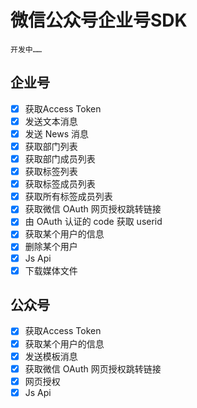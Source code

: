 # 微信公众号企业号SDK
    开发中……

## 企业号
- [x] 获取Access Token
- [x] 发送文本消息
- [x] 发送 News 消息
- [x] 获取部门列表
- [x] 获取部门成员列表
- [x] 获取标签列表
- [x] 获取标签成员列表
- [x] 获取所有标签成员列表
- [x] 获取微信 OAuth 网页授权跳转链接
- [x] 由 OAuth 认证的 code 获取 userid
- [x] 获取某个用户的信息
- [x] 删除某个用户
- [x] Js Api
- [x] 下载媒体文件

## 公众号
- [x] 获取Access Token
- [x] 获取某个用户的信息
- [x] 发送模板消息
- [x] 获取微信 OAuth 网页授权跳转链接
- [x] 网页授权
- [x] Js Api

